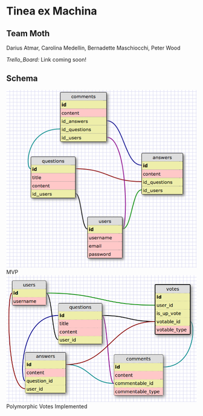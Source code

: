 # Tinea ex Machina

## Team Moth
Darius Atmar, Carolina Medellin, Bernadette Maschiocchi, Peter Wood

_Trello_Board:_ Link coming soon!

## Schema

<img src="/mvp-schema.png"/>
MVP

<img src="/votes-schema.png"/>
Polymorphic Votes Implemented